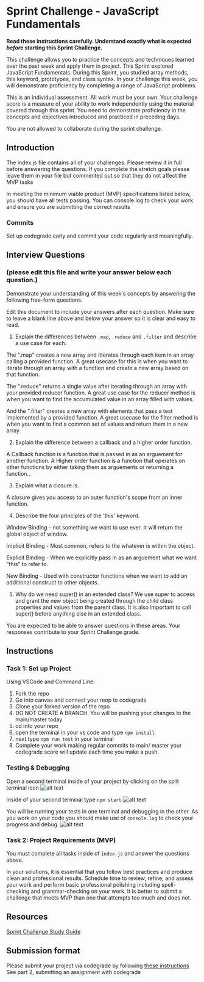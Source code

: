 # Sprint Challenge - JavaScript Fundamentals

**Read these instructions carefully. Understand exactly what is expected _before_ starting this Sprint Challenge.**

This challenge allows you to practice the concepts and techniques learned over the past week and apply them in project. This Sprint explored JavaScript Fundamentals. During this Sprint, you studied array methods, this keyword, prototypes, and class syntax. In your challenge this week, you will demonstrate proficiency by completing a range of JavaScript problems.

This is an individual assessment. All work must be your own. Your challenge score is a measure of your ability to work independently using the material covered through this sprint. You need to demonstrate proficiency in the concepts and objectives introduced and practiced in preceding days.

You are not allowed to collaborate during the sprint challenge.

## Introduction

The index.js file contains all of your challenges. Please review it in full before answering the questions. If you complete the stretch goals please leave them in your file but commented out so that they do not affect the MVP tasks

In meeting the minimum viable product (MVP) specifications listed below, you should have all tests passing. You can console.log to check your work and ensure you are submitting the correct results

### Commits

Set up codegrade early and commit your code regularly and meaningfully.

## Interview Questions

### (please edit this file and write your answer below each question.)

Demonstrate your understanding of this week's concepts by answering the following free-form questions.

Edit this document to include your answers after each question. Make sure to leave a blank line above and below your answer so it is clear and easy to read.

1. Explain the differences between `.map`, `.reduce` and `.filter` and describe a use case for each.

The ".map" creates a new array and itterates through each item in an array calling a provided function. A great usecase for this is
when you want to iterate through an array with a function and create a new array based on that function.

The ".reduce" returns a single value after iterating through an array with your provided reducer function. A great use case for the reducer method is when you want to find the accumulated value in an array filled with values.

And the ".filter" creates a new array with elements that pass a test implemented by a provided function. A great usecase for the filter method is when you want to find a common set of values and return them in a new array.

2. Explain the difference between a callback and a higher order function.

A Callback function is a function that is passed in as an arguement for another function. A Higher order function is a function that operates on other functions by either taking them as arguements or returning a function..

3. Explain what a closure is.

A closure gives you access to an outer function's scope from an inner function.

4. Describe the four principles of the 'this' keyword.

Window Binding - not something we want to use ever. It will return the global object of window.

Implicit Binding - Most common, refers to the whatever is within the object.

Explicit Binding - When we explicitly pass in as an arguement what we want "this" to refer to.

New Binding - Used with constructor functions when we want to add an additional construct to other objects.

5. Why do we need super() in an extended class?
   We use super to access and grant the new object being created through the child class properties and values from the parent class. It is also important to call super() before anything else in an extended class.

You are expected to be able to answer questions in these areas. Your responses contribute to your Sprint Challenge grade.

## Instructions

### Task 1: Set up Project

Using VSCode and Command Line:

1. Fork the repo
2. Go into canvas and connect your reop to codegrade
3. Clone your forked version of the repo
4. DO NOT CREATE A BRANCH. You will be pushing your changes to the main/master today
5. cd into your repo
6. open the terminal in your vs code and type `npm install`
7. next type `npm run test` in your terminal
8. Complete your work making regular commits to main/ master your codegrade score will update each time you make a push.

### Testing & Debugging

Open a second terminal inside of your project by clicking on the split terminal icon
![alt text](assets/split_terminal.png "Split Terminal")

Inside of your second terminal type `npm start`
![alt text](assets/npm_start.png "type npm start")

You will be running your tests in one terminal and debugging in the other. As you work on your code you should make use of `console.log` to check your progress and debug.
![alt text](assets/tests_debug_terminal_final.png "your terminal should look like this")

### Task 2: Project Requirements (MVP)

You must complete all tasks inside of `index.js` and answer the questions above.

In your solutions, it is essential that you follow best practices and produce clean and professional results. Schedule time to review, refine, and assess your work and perform basic professional polishing including spell-checking and grammar-checking on your work. It is better to submit a challenge that meets MVP than one that attempts too much and does not.

## Resources

[Sprint Challenge Study Guide](https://www.notion.so/lambdaschool/Unit-1-Sprint-3-Study-Guide-033a9a00659a4ef98c12eb97e49a6110)

## Submission format

Please submit your project via codegrade by following [these instructions](https://lambdaschool.notion.site/lambdaschool/Lambda-School-Git-Flow-Step-by-step-269f68ae3bf64eb689a8328715a179f9) See part 2, submitting an assignment with codegrade
